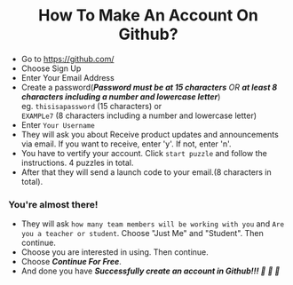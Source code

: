 <h1 align="center">How To Make An Account On Github?</h1>

- Go to https://github.com/
- Choose Sign Up
- Enter Your Email Address
- Create a password(***Password must be at 15 characters*** *OR* ***at least 8 characters including a number and lowercase letter***) <br> eg. `thisisapassword` (15 characters) or <br> `EXAMPLe7` (8 characters including a number and lowercase letter)
- Enter `Your Username`
- They will ask you about Receive product updates and announcements via email. If you want to receive, enter 'y'. If not, enter 'n'.
- You have to vertify your account. Click `start puzzle` and follow the instructions. 4 puzzles in total.
- After that they will send a launch code to your email.(8 characters in total).

### You're almost there!
- They will ask `how many team members will be working with you` and `Are you a teacher or student`. Choose "Just Me" and "Student". Then continue.
- Choose you are interested in using. Then continue.
- Choose ***Continue For Free***.
- And done you have ***Successfully create an account in Github!!! :clap: :clap: :clap:***
